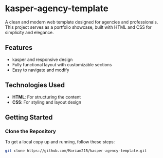 # kasper-agency-template
A clean and modern web template designed for agencies and professionals. This project serves as a portfolio showcase, built with HTML and CSS for simplicity and elegance.

## Features
- kasper and responsive design
- Fully functional layout with customizable sections
- Easy to navigate and modify

## Technologies Used
- **HTML**: For structuring the content
- **CSS**: For styling and layout design

## Getting Started

### Clone the Repository
To get a local copy up and running, follow these steps:

```bash
git clone https://github.com/Mariam215/kasper-agency-template.git